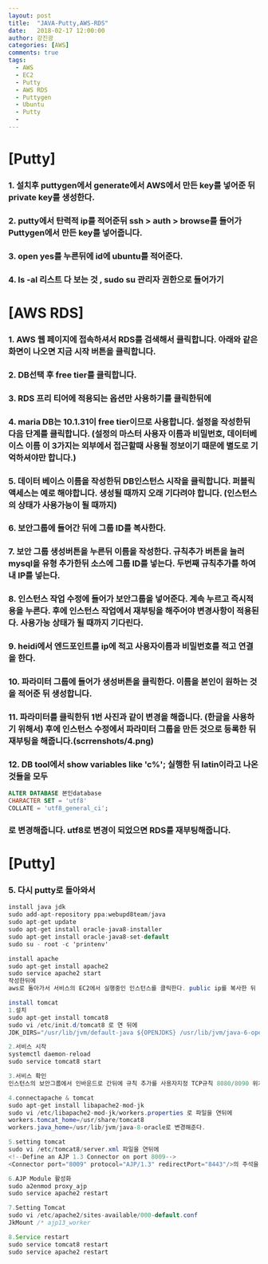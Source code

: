 ```yaml
---
layout: post
title:  "JAVA-Putty,AWS-RDS"
date:   2018-02-17 12:00:00
author: 강진광
categories: [AWS]
comments: true
tags:
  - AWS
  - EC2
  - Putty
  - AWS RDS
  - Puttygen
  - Ubuntu
  - Putty
  - 
---
```

# [Putty]

### 1. 설치후 puttygen에서 generate에서 AWS에서 만든 key를 넣어준 뒤 private key를 생성한다.
### 2. putty에서 탄력적 ip를 적어준뒤 ssh > auth > browse를 들어가 Puttygen에서 만든 key를 넣어줍니다.
### 3. open yes를 누른뒤에 id에 ubuntu를 적어준다. 
### 4. ls -al 리스트 다 보는 것 , sudo su 관리자 권한으로 들어가기

# [AWS RDS]

### 1. AWS 웹 페이지에 접속하셔서 RDS를 검색해서 클릭합니다. 아래와 같은 화면이 나오면 지금 시작 버튼을 클릭합니다.
### 2. DB선택 후 free tier를 클릭합니다.
### 3. RDS 프리 티어에 적용되는 옵션만 사용하기를 클릭한뒤에 
### 4. maria DB는 10.1.31이 free tier이므로 사용합니다. 설정을 작성한뒤 다음 단계를 클릭합니다. (설정의 마스터 사용자 이름과 비밀번호, 데이터베이스 이름 이 3가지는 외부에서 접근할때 사용될 정보이기 때문에 별도로 기억하셔야만 합니다.)
### 5. 데이터 베이스 이름을 작성한뒤 DB인스턴스 시작을 클릭합니다. 퍼블릭액세스는 예로 해야합니다. 생성될 때까지 오래 기다려야 합니다. (인스턴스의 상태가 사용가능이 될 때까지)
### 6. 보안그룹에 들어간 뒤에 그룹 ID를 복사한다.
### 7. 보안 그룹 생성버튼을 누른뒤 이름을 작성한다. 규칙추가 버튼을 눌러 mysql을 유형 추가한뒤 소스에 그룹 ID를 넣는다. 두번째 규칙추가를 하여 내 IP를 넣는다.
### 8. 인스턴스 작업 수정에 들어가 보안그룹을 넣어준다. 계속 누르고 즉시적용을 누른다. 후에 인스턴스 작업에서 재부팅을 해주어야 변경사항이 적용된다. 사용가능 상태가 될 때까지 기다린다. 
### 9. heidi에서 엔드포인트를 ip에 적고 사용자이름과 비밀번호를 적고 연결을 한다. 
### 10. 파라미터 그룹에 들어가 생성버튼을 클릭한다. 이름을 본인이 원하는 것을 적어준 뒤 생성합니다. 
### 11. 파라미터를 클릭한뒤 1번 사진과 같이 변경을 해줍니다. (한글을 사용하기 위해서) 후에  인스턴스 수정에서 파라미터 그룹을 만든 것으로 등록한 뒤 재부팅을 해줍니다.(scrrenshots/4.png)
### 12. DB tool에서 show variables like 'c%'; 실행한 뒤 latin이라고 나온 것들을 모두 
~~~sql
ALTER DATABASE 본인database
CHARACTER SET = 'utf8'
COLLATE = 'utf8_general_ci'; 
~~~
### 로 변경해줍니다. utf8로 변경이 되었으면 RDS를 재부팅해줍니다.

# [Putty]
### 5. 다시 putty로 돌아와서 
~~~java
install java jdk
sudo add-apt-repository ppa:webupd8team/java
sudo apt-get update
sudo apt-get install oracle-java8-installer
sudo apt-get install oracle-java8-set-default 
sudo su - root -c 'printenv'

install apache
sudo apt-get install apache2
sudo service apache2 start
작성한뒤에
aws로 돌아가서 서비스의 EC2에서 실행중인 인스턴스를 클릭한다. public ip를 복사한 뒤 URL에 적어보면 적용되었는지 알 수 있다.

install tomcat
1.설치
sudo apt-get install tomcat8
sudo vi /etc/init.d/tomcat8 로 연 뒤에 
JDK_DIRS="/usr/lib/jvm/default-java ${OPENJDKS} /usr/lib/jvm/java-6-openjdk /usr/lib/jvm/java-6-sun /usr/lib/jvm/java-7-oracle /usr/lib/jvm/java-8-oracle" 을 추가합니다.

2.서비스 시작
systemctl daemon-reload
sudo service tomcat8 start

3.서비스 확인
인스턴스의 보안그룹에서 인바운드로 간뒤에 규칙 추가를 사용자지정 TCP규칙 8080/8090 위치 무관을 설정해준다(2개 추가)

4.connectapache & tomcat
sudo apt-get install libapache2-mod-jk
sudo vi /etc/libapache2-mod-jk/workers.properties 로 파일을 연뒤에
workers.tomcat_home=/usr/share/tomcat8
workers.java_home=/usr/lib/jvm/java-8-oracle로 변경해준다.

5.setting tomcat
sudo vi /etc/tomcat8/server.xml 파일을 연뒤에
<!--Define an AJP 1.3 Connector on port 8009-->
<Connector port="8009" protocol="AJP/1.3" redirectPort="8443"/>의 주석을 해제한다.

6.AJP Module 활성화
sudo a2enmod proxy_ajp
sudo service apache2 restart

7.Setting Tomcat
sudo vi /etc/apache2/sites-available/000-default.conf
JkMount /* ajp13_worker 
~~~
~~~java
8.Service restart
sudo service tomcat8 restart
sudo service apache2 restart 
~~~